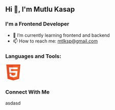 ## Hi 👋, I'm Mutlu Kasap
### I'm a Frontend Developer
* 🌱 I’m currently learning frontend and backend
* 📫 How to reach me: mtlksp@gmail.com
### Languages and Tools:
![HTML5](https://raw.githubusercontent.com/mutluksap/mutluksap/9f074ea2d1a56420a556cc822d5c4f77502e3394/icons/html5.svg)
### Connect With Me
asdasd


<!--
**mutluksap/mutluksap** is a ✨ _special_ ✨ repository because its `README.md` (this file) appears on your GitHub profile.

Here are some ideas to get you started:

- 🔭 I’m currently working on ...
- 🌱 I’m currently learning ...
- 👯 I’m looking to collaborate on ...
- 🤔 I’m looking for help with ...
- 💬 Ask me about ...
- 📫 How to reach me: ...
- 😄 Pronouns: ...
- ⚡ Fun fact: ...
-->
